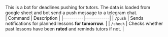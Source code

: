 This is a bot for deadlines pushing for tutors. The data is loaded from google sheet and bot send a push message to a telegram chat.  
| Command  | Description |
|----------|------------|
| `/push`  | Sends notifications for planned lessons **for tomorrow**. |
| `/check` | Checks whether past lessons have been **rated** and reminds tutors if not. |
